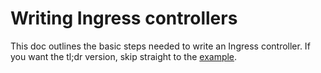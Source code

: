 # Writing Ingress controllers

This doc outlines the basic steps needed to write an Ingress controller.
If you want the tl;dr version, skip straight to the [example](/examples/custom-controller).
